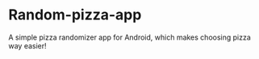 # Random-pizza-app
A simple pizza randomizer app for Android, which makes choosing pizza way easier!
